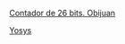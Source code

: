 
[Contador de 26 bits. Obijuan](https://github.com/Obijuan/open-fpga-verilog-tutorial/tree/master/tutorial/ICESTICK/T04-counter)

[Yosys](https://github.com/YosysHQ/yosys/blob/master/README.md)
